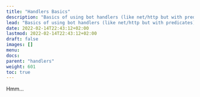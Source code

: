 ```yaml
---
title: "Handlers Basics"
description: "Basics of using bot handlers (like net/http but with predicates)."
lead: "Basics of using bot handlers (like net/http but with predicates)."
date: 2022-02-14T22:43:12+02:00
lastmod: 2022-02-14T22:43:12+02:00
draft: false
images: []
menu:
docs:
parent: "handlers"
weight: 601
toc: true
---
```


Hmm...
